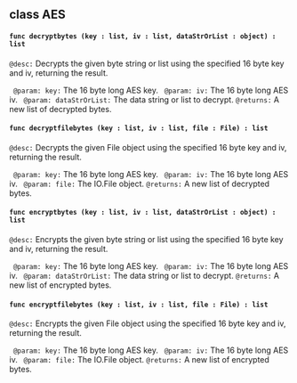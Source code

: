 ## class AES

#### ```func decryptbytes (key : list, iv : list, dataStrOrList : object) : list```


```@desc:``` Decrypts the given byte string or list using the specified 16 byte key and iv, returning the result.

```	@param: key:``` The 16 byte long AES key.
```	@param: iv:``` The 16 byte long AES iv.
```	@param: dataStrOrList:``` The data string or list to decrypt.
```@returns:``` A new list of decrypted bytes.

#### ```func decryptfilebytes (key : list, iv : list, file : File) : list```


```@desc:``` Decrypts the given File object using the specified 16 byte key and iv, returning the result.

```	@param: key:``` The 16 byte long AES key.
```	@param: iv:``` The 16 byte long AES iv.
```	@param: file:``` The IO.File object.
```@returns:``` A new list of decrypted bytes.

#### ```func encryptbytes (key : list, iv : list, dataStrOrList : object) : list```


```@desc:``` Encrypts the given byte string or list using the specified 16 byte key and iv, returning the result.

```	@param: key:``` The 16 byte long AES key.
```	@param: iv:``` The 16 byte long AES iv.
```	@param: dataStrOrList:``` The data string or list to decrypt.
```@returns:``` A new list of encrypted bytes.

#### ```func encryptfilebytes (key : list, iv : list, file : File) : list```


```@desc:``` Encrypts the given File object using the specified 16 byte key and iv, returning the result.

```	@param: key:``` The 16 byte long AES key.
```	@param: iv:``` The 16 byte long AES iv.
```	@param: file:``` The IO.File object.
```@returns:``` A new list of encrypted bytes.

